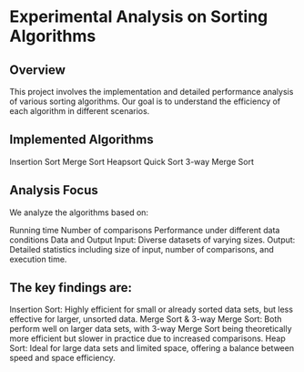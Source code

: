 #  Experimental Analysis on Sorting Algorithms

## Overview
This project involves the implementation and detailed performance analysis of various sorting algorithms. Our goal is to understand the efficiency of each algorithm in different scenarios.

## Implemented Algorithms
Insertion Sort
Merge Sort
Heapsort
Quick Sort
3-way Merge Sort 

## Analysis Focus
We analyze the algorithms based on:

Running time
Number of comparisons
Performance under different data conditions
Data and Output
Input: Diverse datasets of varying sizes.
Output: Detailed statistics including size of input, number of comparisons, and execution time.

## The key findings are:

Insertion Sort: Highly efficient for small or already sorted data sets, but less effective for larger, unsorted data.
Merge Sort & 3-way Merge Sort: Both perform well on larger data sets, with 3-way Merge Sort being theoretically more efficient but slower in practice due to increased comparisons.
Heap Sort: Ideal for large data sets and limited space, offering a balance between speed and space efficiency.
